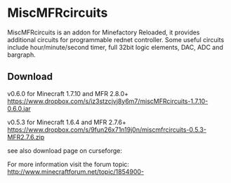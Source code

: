 MiscMFRcircuits
===============

MiscMFRcircuits is an addon for Minefactory Reloaded, it provides additional circuits for programmable rednet controller.
Some useful circuits include hour/minute/second timer, full 32bit logic elements, DAC, ADC and bargraph. 

Download
--------

v0.6.0 for Minecraft 1.7.10 and MFR 2.8.0+ https://www.dropbox.com/s/iz3stzcjvj8y6m7/miscMFRcircuits-1.7.10-0.6.0.jar

v0.5.3 for Minecraft 1.6.4 and MFR 2.7.6+ https://www.dropbox.com/s/9fun26x71n19j0n/miscmfrcircuits-0.5.3-MFR2.7.6.zip

see also download page on curseforge:

For more information visit the forum topic: http://www.minecraftforum.net/topic/1854900-

